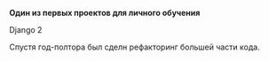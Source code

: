 **Один из первых проектов для личного обучения**

Django 2


Спустя год-полтора был сделн рефакторинг большей части кода.